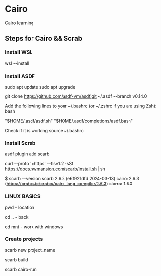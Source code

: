 # Cairo
Cairo learning

## Steps for Cairo && Scrab

### Install WSL
wsl --install


### Install ASDF
sudo apt update
sudo apt upgrade


git clone https://github.com/asdf-vm/asdf.git ~/.asdf --branch v0.14.0


Add the following lines to your ~/.bashrc (or ~/.zshrc if you are using Zsh):
bash

"$HOME/.asdf/asdf.sh"
"$HOME/.asdf/completions/asdf.bash"
 


 Check if it is working
 source ~/.bashrc

### Install Scrab

asdf plugin add scarb

curl --proto '=https' --tlsv1.2 -sSf https://docs.swmansion.com/scarb/install.sh | sh

$ scarb --version
scarb 2.6.3 (e6f921dfd 2024-03-13)
cairo: 2.6.3 (https://crates.io/crates/cairo-lang-compiler/2.6.3)
sierra: 1.5.0


### LINUX BASICS

pwd - location 

cd .. - back


cd mnt - work with windows 


### Create projects

scarb new project_name

scarb build

scarb cairo-run